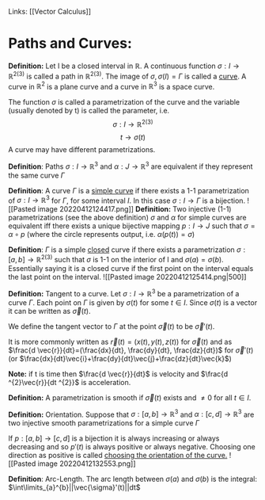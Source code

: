 Links: [[Vector Calculus]]

# Paths and Curves:

**Definition:** Let I be a closed interval in $\mathbb{R}$. A continuous function $\sigma: I \rightarrow \mathbb{R} ^{2(3)}$ is called a path in $\mathbb{R} ^{2(3)}$. The image of $\sigma, \sigma(I) = \Gamma$ is called a <u>curve</u>. A curve in $\mathbb{R}^{2}$ is a plane curve and a curve in $\mathbb{R}^{3}$ is a space curve.

The function $\sigma$ is called a parametrization of the curve and the variable (usually denoted by t) is called the parameter, i.e. $$\sigma: I \rightarrow \mathbb{R}^{2(3)}$$$$t \rightarrow \sigma(t)$$
A curve may have different parametrizations.

**Definition**: Paths $\sigma : I \rightarrow \mathbb{R}^{3}$ and $\alpha : J \rightarrow \mathbb{R}^{3}$ are equivalent if they represent the same curve $\Gamma$

**Definition**: A curve $\Gamma$ is a <u>simple curve</u> if there exists a 1-1 parametrization of $\sigma : I \rightarrow \mathbb{R}^{3}$ for $\Gamma$, for some interval $I$. In this case $\sigma : I \rightarrow \Gamma$ is a bijection. ![[Pasted image 20220412124417.png]]
**Definition:** Two injective (1-1) parametrizations (see the above definition) $\sigma$ and $\alpha$ for simple curves are equivalent iff there exists a unique bijective mapping $p: I \rightarrow J$ such that $\sigma = \alpha \circ p$
(where the circle represents output, i.e. $\alpha(p(t)) = \sigma$)


**Definition**: $\Gamma$ is a simple <u>closed</u> curve if there exists a parametrization $\sigma : [a,b] \rightarrow \mathbb{R}^{2(3)}$ such that $\sigma$ is 1-1 on the interior of I and $\sigma(a) = \sigma(b)$. Essentially saying it is a closed curve if the first point on the interval equals the last point on the interval.
![[Pasted image 20220412125414.png|500]]

**Definition:** Tangent to a curve. Let $\sigma : I \rightarrow \mathbb{R}^{3}$ be a parametrization of a curve $\Gamma$. Each point on $\Gamma$ is given by $\sigma(t)$ for some $t \in I$. Since $\sigma(t)$ is a vector it can be written as $\vec{\sigma}(t)$.

We define the tangent vector to $\Gamma$ at the point $\vec{\sigma}(t)$ to be $\vec{\sigma}'(t)$.

It is more commonly written as $\vec{r}(t)=(x(t), y(t), z(t))$ for $\vec{\sigma}(t)$ and as $\frac{d \vec{r}}{dt}=(\frac{dx}{dt}, \frac{dy}{dt}, \frac{dz}{dt})$ for $\vec{\sigma}'(t)$
(or $\frac{dx}{dt}\vec{i}+\frac{dy}{dt}\vec{j}+\frac{dz}{dt}\vec{k}$)

**Note:** if t is time then $\frac{d \vec{r}}{dt}$ is velocity and $\frac{d ^{2}\vec{r}}{dt ^{2}}$ is acceleration.

**Definition:** A parametrization is smooth if $\vec{\sigma}(t)$ exists and $\neq 0$ for all $t \in I$.

**Definition:** Orientation. Suppose that $\sigma : [a,b] \rightarrow \mathbb{R}^{3}$ and $\alpha : [c,d] \rightarrow \mathbb{R}^{3}$ are two injective smooth parametrizations for a simple curve $\Gamma$

If $p : [a,b] \rightarrow [c,d]$ is a bijection it is always increasing or always decreasing and so $p'(t)$ is always positive or always negative. Choosing one direction as positive is called <u>choosing the orientation of the curve.</u>
![[Pasted image 20220412132553.png]]

**Definition**: Arc-Length. The arc length between $\sigma(a)$ and $\sigma(b)$ is the integral: $\int\limits_{a}^{b}||\vec{\sigma}'(t)||dt$
